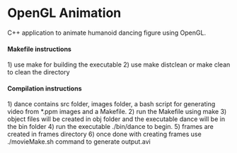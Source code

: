 <h1> OpenGL Animation </h1>
C++ application to animate humanoid dancing figure using OpenGL.

<h4> Makefile instructions </h4>
        1) use make for building the executable
        2) use make distclean or make clean to clean the directory

<h4> Compilation instructions </h4>
        1) dance contains src folder, images folder, a bash script for generating video from *.ppm images and a Makefile.
        2) run the Makefile using make
        3) object files will be created in obj folder and the executable dance will be in the bin folder
        4) run the executable ./bin/dance to begin.
        5) frames are created in frames directory
        6) once done with creating frames use ./movieMake.sh command to generate output.avi

